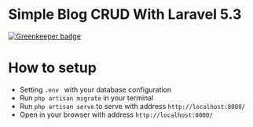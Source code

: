 # Simple Blog CRUD With Laravel 5.3

[![Greenkeeper badge](https://badges.greenkeeper.io/rohmanhm/laravel-simple-blog.svg)](https://greenkeeper.io/)

# How to setup

* Setting `.env ` with your database configuration
* Run `php artisan migrate` in your terminal
* Run `php artisan serve` to serve with address `http://localhost:8000/`
* Open in your browser with address `http://localhost:8000/`